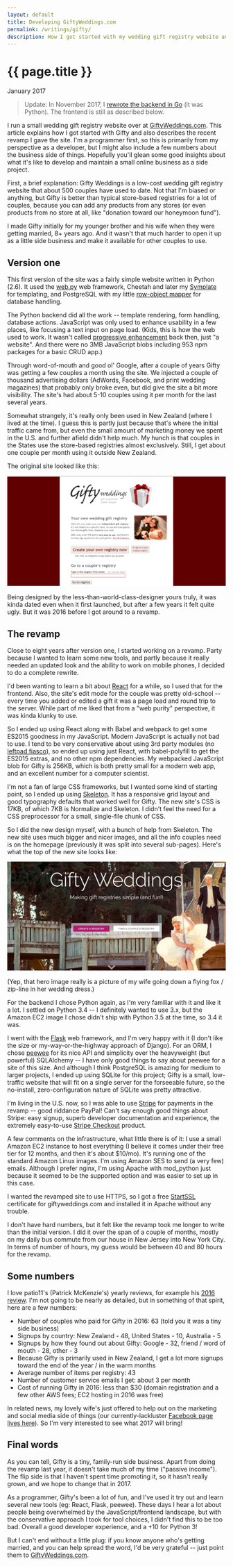 ```yaml
---
layout: default
title: Developing GiftyWeddings.com
permalink: /writings/gifty/
description: How I got started with my wedding gift registry website and also describes the 2016 revamp I gave the site.
---
```

<h1>{{ page.title }}</h1>
<p class="subtitle">January 2017</p>

> Update: In November 2017, I [rewrote the backend in Go](/writings/learning-go/) (it was Python). The frontend is still as described below.

I run a small wedding gift registry website over at [GiftyWeddings.com](https://giftyweddings.com/). This article explains how I got started with Gifty and also describes the recent revamp I gave the site. I'm a programmer first, so this is primarily from my perspective as a developer, but I might also include a few numbers about the business side of things. Hopefully you'll glean some good insights about what it's like to develop and maintain a small online business as a side project.

First, a brief explanation: Gifty Weddings is a low-cost wedding gift registry website that about 500 couples have used to date. Not that I'm biased or anything, but Gifty is better than typical store-based registries for a lot of couples, because you can add any products from any stores (or even products from no store at all, like "donation toward our honeymoon fund").

I made Gifty initially for my younger brother and his wife when they were getting married, 8+ years ago. And it wasn't that much harder to open it up as a little side business and make it available for other couples to use.


Version one
-----------

This first version of the site was a fairly simple website written in Python (2.6). It used the [web.py](http://webpy.org/) web framework, Cheetah and later my [Symplate](https://github.com/benhoyt/symplate) for templating, and PostgreSQL with my little [row-object mapper](http://blog.brush.co.nz/2010/01/mro/) for database handling.

The Python backend did all the work -- template rendering, form handling, database actions. JavaScript was only used to enhance usability in a few places, like focusing a text input on page load. (Kids, this is how the web used to work. It wasn't called [progressive enhancement](https://en.wikipedia.org/wiki/Progressive_enhancement) back then, just "a website". And there were no 3MB JavaScript blobs including 953 npm packages for a basic CRUD app.)

Through word-of-mouth and good ol' Google, after a couple of years Gifty was getting a few couples a month using the site. We injected a couple of thousand advertising dollars (AdWords, Facebook, and print wedding magazines) that probably only broke even, but did give the site a bit more visibility. The site's had about 5-10 couples using it per month for the last several years.

Somewhat strangely, it's really only been used in New Zealand (where I lived at the time). I guess this is partly just because that's where the initial traffic came from, but even the small amount of marketing money we spent in the U.S. and further afield didn't help much. My hunch is that couples in the States use the store-based registries almost exclusively. Still, I get about one couple per month using it outside New Zealand.

The original site looked like this:

![Screenshot of the old Gifty Weddings website](/images/gifty-old.png)

Being designed by the less-than-world-class-designer yours truly, it was kinda dated even when it first launched, but after a few years it felt quite ugly. But it was 2016 before I got around to a revamp.


The revamp
----------

Close to eight years after version one, I started working on a revamp. Party because I wanted to learn some new tools, and partly because it really needed an updated look and the ability to work on mobile phones, I decided to do a complete rewrite.

I'd been wanting to learn a bit about [React](https://facebook.github.io/react/) for a while, so I used that for the frontend. Also, the site's edit mode for the couple was pretty old-school -- every time you added or edited a gift it was a page load and round trip to the server. While part of me liked that from a "web purity" perspective, it was kinda klunky to use.

So I ended up using React along with Babel and webpack to get some ES2015 goodness in my JavaScript. Modern JavaScript is actually not bad to use. I tend to be very conservative about using 3rd party modules (no [leftpad fiasco](http://www.haneycodes.net/npm-left-pad-have-we-forgotten-how-to-program/)), so ended up using just React, with babel-polyfill to get the ES2015 extras, and no other npm dependencies. My webpacked JavaScript blob for Gifty is 256KB, which is both pretty small for a modern web app, and an excellent number for a computer scientist.

I'm not a fan of large CSS frameworks, but I wanted some kind of starting point, so I ended up using [Skeleton](http://getskeleton.com/). It has a responsive grid layout and good typography defaults that worked well for Gifty. The new site's CSS is 17KB, of which 7KB is Normalize and Skeleton. I didn't feel the need for a CSS preprocessor for a small, single-file chunk of CSS.

So I did the new design myself, with a bunch of help from Skeleton. The new site uses much bigger and nicer images, and all the info couples need is on the homepage (previously it was split into several sub-pages). Here's what the top of the new site looks like:

![Screenshot of the new Gifty Weddings website](/images/gifty-new.jpg)

(Yep, that hero image really is a picture of my wife going down a flying fox / zip-line in her wedding dress.)

For the backend I chose Python again, as I'm very familiar with it and like it a lot. I settled on Python 3.4 -- I definitely wanted to use 3.x, but the Amazon EC2 image I chose didn't ship with Python 3.5 at the time, so 3.4 it was.

I went with the [Flask](http://flask.pocoo.org/) web framework, and I'm very happy with it (I don't like the size or my-way-or-the-highway approach of Django). For an ORM, I chose [peewee](http://docs.peewee-orm.com/en/latest/) for its nice API and simplicity over the heavyweight (but powerful) SQLAlchemy -- I have only good things to say about peewee for a site of this size. And although I think PostgreSQL is amazing for medium to larger projects, I ended up using SQLite for this project; Gifty is a small, low-traffic website that will fit on a single server for the forseeable future, so the no-install, zero-configuration nature of SQLite was pretty attractive.

I'm living in the U.S. now, so I was able to use [Stripe](https://stripe.com/) for payments in the revamp -- good riddance PayPal! Can't say enough good things about Stripe: easy signup, superb developer documentation and experience, the extremely easy-to-use [Stripe Checkout](https://stripe.com/checkout) product.

A few comments on the infrastructure, what little there is of it: I use a small Amazon EC2 instance to host everything (I believe it comes under their free tier for 12 months, and then it's about $10/mo). It's running one of the standard Amazon Linux images. I'm using Amazon SES to send (a very few) emails. Although I prefer nginx, I'm using Apache with mod_python just because it seemed to be the supported option and was easier to set up in this case.

I wanted the revamped site to use HTTPS, so I got a free [StartSSL](https://www.startssl.com/) certificate for giftyweddings.com and installed it in Apache without any trouble.

I don't have hard numbers, but it felt like the revamp took me longer to write than the initial version. I did it over the span of a couple of months, mostly on my daily bus commute from our house in New Jersey into New York City. In terms of number of hours, my guess would be between 40 and 80 hours for the revamp.


Some numbers
------------

I love patio11's (Patrick McKenzie's) yearly reviews, for example his [2016 review](http://www.kalzumeus.com/2016/12/30/kalzumeus-software-year-in-review-2016/). I'm not going to be nearly as detailed, but in something of that spirit, here are a few numbers:

* Number of couples who paid for Gifty in 2016: 63 (told you it was a tiny side business)
* Signups by country: New Zealand - 48, United States - 10, Australia - 5
* Signups by how they found out about Gifty: Google - 32, friend / word of mouth - 28, other - 3
* Because Gifty is primarily used in New Zealand, I get a lot more signups toward the end of the year / in the warm months
* Average number of items per registry: 43
* Number of customer service emails I get: about 3 per month
* Cost of running Gifty in 2016: less than $30 (domain registration and a few other AWS fees; EC2 hosting in 2016 was free)

In related news, my lovely wife's just offered to help out on the marketing and social media side of things (our currently-lackluster [Facebook page lives here](https://www.facebook.com/GiftyWeddings/)). So I'm very interested to see what 2017 will bring!


Final words
-----------

As you can tell, Gifty is a tiny, family-run side business. Apart from doing the revamp last year, it doesn't take much of my time ("passive income"). The flip side is that I haven't spent time promoting it, so it hasn't really grown, and we hope to change that in 2017.

As a programmer, Gifty's been a lot of fun, and I've used it try out and learn several new tools (eg: React, Flask, peewee). These days I hear a lot about people being overwhelmed by the JavaScript/frontend landscape, but with the conservative approach I took for tool choices, I didn't find this to be too bad. Overall a good developer experience, and a +10 for Python 3!

But I can't end without a little plug: if you know anyone who's getting married, and you can help spread the word, I'd be very grateful -- just point them to [GiftyWeddings.com](https://giftyweddings.com/).
